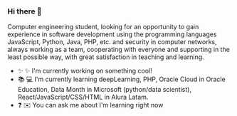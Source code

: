### Hi there 👋

<!--
**kmn04MX/kmn04MX** is a ✨ _special_ ✨ repository because its `README.md` (this file) appears on your GitHub profile.

Here are some ideas to get you started:

- 🔭 I’m currently working on ...
- 🌱 I’m currently learning ...
- 👯 I’m looking to collaborate on ...
- 🤔 I’m looking for help with ...
- 💬 Ask me about ...
- 📫 How to reach me: ...
- 😄 Pronouns: ...
- ⚡ Fun fact: ...
-->

Computer engineering student, looking for an opportunity to gain experience in software development using the programming languages ​​JavaScript, Python, Java, PHP, etc. and security in computer networks, always working as a team, cooperating with everyone and supporting in the least possible way, with great satisfaction in teaching and learning.

- :sparkles: :sparkles: I'm currently working on something cool!
- :books: :computer: I'm currently learning deepLearning, PHP, Oracle Cloud in Oracle Education, Data Month in Microsoft (python/data scientist), React/JavaScript/CSS/HTML in Alura Latam.
- :question: :envelope: You can ask me about I'm learning right now
